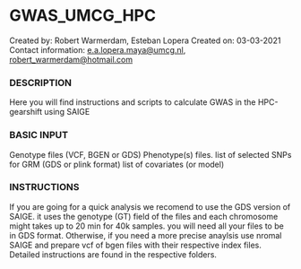 # GWAS_UMCG_HPC

Created by: Robert Warmerdam, Esteban Lopera
Created on: 03-03-2021
Contact information: e.a.lopera.maya@umcg.nl, robert_warmerdam@hotmail.com 

### DESCRIPTION
Here you will find instructions and scripts to calculate GWAS in the HPC-gearshift using SAIGE

### BASIC INPUT
Genotype files (VCF, BGEN or GDS)
Phenotype(s) files.
list of selected SNPs for GRM  (GDS or plink format)
list of covariates (or model)

### INSTRUCTIONS
If you are going for a quick analysis we recomend to use the GDS version of SAIGE. it uses the genotype (GT) field of the files and each chromosome might takes up to 20 min for 40k samples. you will need all your files to be in GDS format. Otherwise, if you need a more precise anaylsis use nromal SAIGE and prepare vcf of bgen files with their respective index files.
Detailed instructions are found in the respective folders.
